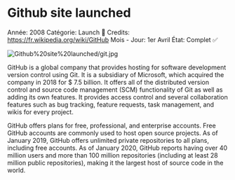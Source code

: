 # Github site launched

Année: 2008
Catégorie: Launch 🚀
Credits: https://fr.wikipedia.org/wiki/GitHub
Mois - Jour: 1er Avril
État: Complet ✅

![Github%20site%20launched/git.jpg](Github%20site%20launched/git.jpg)

GitHub is a global company that provides hosting for software development version control using Git. It is a subsidiary of Microsoft, which acquired the company in 2018 for $ 7.5 billion. It offers all of the distributed version control and source code management (SCM) functionality of Git as well as adding its own features. It provides access control and several collaboration features such as bug tracking, feature requests, task management, and wikis for every project.

GitHub offers plans for free, professional, and enterprise accounts. Free GitHub accounts are commonly used to host open source projects. As of January 2019, GitHub offers unlimited private repositories to all plans, including free accounts. As of January 2020, GitHub reports having over 40 million users and more than 100 million repositories (including at least 28 million public repositories), making it the largest host of source code in the world.